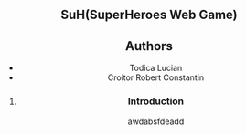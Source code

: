 <!DOCTYPE html>
<html>
<head>
    <title>SuH(SuperHeroes Web Game)</title>
    <meta charset="utf-8">
</head>
    
<body>
      <article>
        <header>
        <h1>SuH(SuperHeroes Web Game)</h1>
        <div role="contentinfo">
            <section typeof="sa:AuthorsList">
            <h2>Authors</h2>
            <ul>
                <li>Todica Lucian</li>
                <li>Croitor Robert Constantin</li>
            </ul>
            </section>
            <ol>
                <li>
                <section>
                <h3>Introduction</h3>
                <p>awdabsfdeadd</p>
                </section>
                </li>
            </ol>
        </div>
        </header>
      </article>
</body>
</html>
